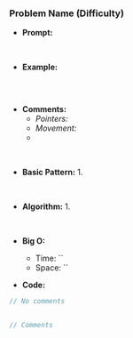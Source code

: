 
### Problem Name (Difficulty)

- **Prompt:** 
<br>

- **Example:**
```js

```
<br>

- **Comments:**
  - *Pointers:* 
  - *Movement:* 
  - 
<br>

- **Basic Pattern:**
  1.
 <br>

- **Algorithm:**
  1.
<br>

- **Big O:**
  - Time: ``
  - Space: ``

- **Code:**
```js
// No comments


// Comments

```